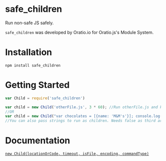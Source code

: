 # safe_children
Run non-safe JS safely.

`safe_children` was developed by Oratio.io for Oratio.js's Module System.

# Installation

`npm install safe_children`

# Getting Started

``` javascript
var Child = require('safe_children')

var child = new Child('otherFile.js', 3 * 60); //Run otherFile.js and kill it after 3 minutes
//OR
var child = new Child("var chocolates = [{name: 'M&M's'}]; console.log(chocolates.count)", 3 * 60, false);
//You can also pass strings to run as children. Needs false as third argument.
```

# Documentation

[`new Child(locationOrCode, timeout, isFile, encoding, commandType)`](https://github.com/oratio-io/safe_children/blob/master/src/spawner.js#L8)
